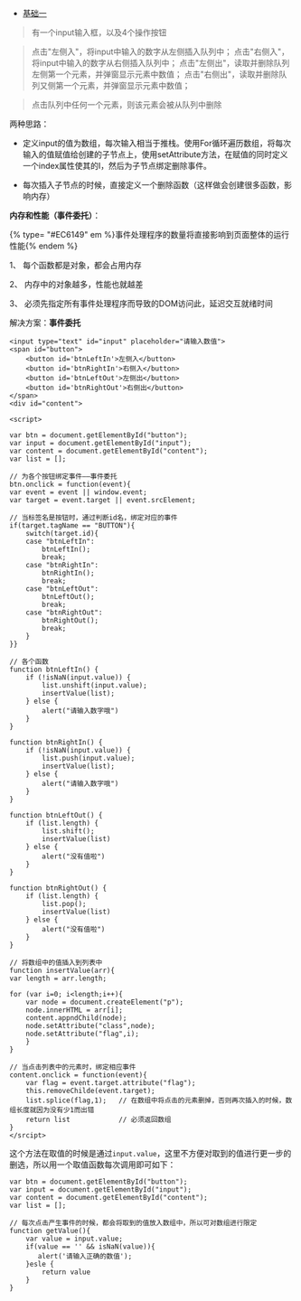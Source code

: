 * [基础一](#basic)


  
> 有一个input输入框，以及4个操作按钮

> 点击"左侧入"，将input中输入的数字从左侧插入队列中；
点击"右侧入"，将input中输入的数字从右侧插入队列中；
点击"左侧出"，读取并删除队列左侧第一个元素，并弹窗显示元素中数值；
点击"右侧出"，读取并删除队列又侧第一个元素，并弹窗显示元素中数值；

>点击队列中任何一个元素，则该元素会被从队列中删除

两种思路：

* 定义input的值为数组，每次输入相当于推栈。使用For循环遍历数组，将每次输入的值赋值给创建的子节点上，使用setAttribute方法，在赋值的同时定义一个index属性使其的I，然后为子节点绑定删除事件。

* 每次插入子节点的时候，直接定义一个删除函数（这样做会创建很多函数，影响内存）

**内存和性能（事件委托）**：

{%  type= "#EC6149" em %}事件处理程序的数量将直接影响到页面整体的运行性能{% endem %}

1、 每个函数都是对象，都会占用内存

2、 内存中的对象越多，性能也就越差

3、 必须先指定所有事件处理程序而导致的DOM访问此，延迟交互就绪时间  

解决方案：**事件委托**

```
<input type="text" id="input" placeholder="请输入数值">
<span id="button">
    <button id='btnLeftIn'>左侧入</button>
    <button id='btnRightIn'>右侧入</button>
    <button id='btnLeftOut'>左侧出</button>
    <button id='btnRightOut'>右侧出</button>
</span>
<div id="content">

<script>

var btn = document.getElementById("button");
var input = document.getElementById("input");
var content = document.getElementById("content");
var list = [];   
    
// 为各个按钮绑定事件——事件委托
btn.onclick = function(event){
var event = event || window.event;
var target = event.target || event.srcElement;

// 当标签名是按钮时，通过判断id名，绑定对应的事件
if(target.tagName == "BUTTON"){ 
    switch(target.id){
    case "btnLeftIn":
        btnLeftIn();
        break;
    case "btnRightIn":
        btnRightIn();
        break;
    case "btnLeftOut":
        btnLeftOut();
        break;
    case "btnRightOut":
        btnRightOut();
        break;    
    }
}}

// 各个函数
function btnLeftIn() {
    if (!isNaN(input.value)) {
        list.unshift(input.value);
        insertValue(list);
    } else {
        alert("请输入数字哦")
    }
}

function btnRightIn() {
    if (!isNaN(input.value)) {
        list.push(input.value);
        insertValue(list);
    } else {
        alert("请输入数字哦")
    }
}

function btnLeftOut() {
    if (list.length) {
        list.shift();
        insertValue(list)
    } else {
        alert("没有值啦")
    }
}

function btnRightOut() {
    if (list.length) {
        list.pop();
        insertValue(list)
    } else {
        alert("没有值啦")
    }
}

// 将数组中的值插入到列表中
function insertValue(arr){
var length = arr.length;

for (var i=0; i<length;i++){
    var node = document.createElement("p");
    node.innerHTML = arr[i];
    content.appndChild(node);
    node.setAttribute("class",node);
    node.setAttribute("flag",i);
    }
}

// 当点击列表中的元素时，绑定相应事件
content.onclick = function(event){
    var flag = event.target.attribute("flag");
    this.removeChilde(event.target);
    list.splice(flag,1);   // 在数组中将点击的元素删掉，否则再次插入的时候，数组长度就因为没有少1而出错
    return list            // 必须返回数组
}
</srcipt>
```
这个方法在取值的时候是通过`input.value`，这里不方便对取到的值进行更一步的删选，所以用一个取值函数每次调用即可如下：
````
var btn = document.getElementById("button");
var input = document.getElementById("input");
var content = document.getElementById("content");
var list = []; 

// 每次点击产生事件的时候，都会将取到的值放入数组中，所以可对数组进行限定
function getValue(){
    var value = input.value;
    if(value == '' && isNaN(value)){
       alert('请输入正确的数值');  
    }esle {
        return value
    }
}
````

